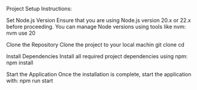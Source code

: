 Project Setup Instructions:

Set Node.js Version
Ensure that you are using Node.js version 20.x or 22.x before proceeding. You can manage Node versions using tools like nvm:
nvm use 20

Clone the Repository
Clone the project to your local machin
git clone <repository-url>
cd <project-directory>

Install Dependencies
Install all required project dependencies using npm:
npm install

Start the Application
Once the installation is complete, start the application with:
npm run start
